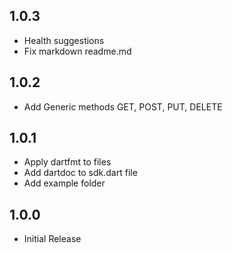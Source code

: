 ## 1.0.3

- Health suggestions
- Fix markdown readme.md

## 1.0.2

- Add Generic methods GET, POST, PUT, DELETE

## 1.0.1

- Apply dartfmt to files
- Add dartdoc to sdk.dart file
- Add example folder

## 1.0.0

- Initial Release
